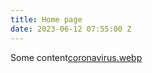 ```yaml
---
title: Home page
date: 2023-06-12 07:55:00 Z
---
```


Some content[coronavirus.webp](/uploads/coronavirus.webp)